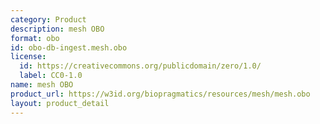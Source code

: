 ```yaml
---
category: Product
description: mesh OBO
format: obo
id: obo-db-ingest.mesh.obo
license:
  id: https://creativecommons.org/publicdomain/zero/1.0/
  label: CC0-1.0
name: mesh OBO
product_url: https://w3id.org/biopragmatics/resources/mesh/mesh.obo
layout: product_detail
---
```

